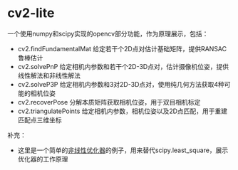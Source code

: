 # cv2-lite

一个使用numpy和scipy实现的opencv部分功能，作为原理展示，包括：

- cv2.findFundamentalMat
  给定若干个2D点对估计基础矩阵，提供RANSAC鲁棒估计
- cv2.solvePnP
  给定相机内参数和若干个2D-3D点对，估计摄像机位姿，提供线性解法和非线性解法
- cv2.solveP3P
  给定相机内参数和3对2D-3D点对，使用纯几何方法获取4种可能的相机位姿
- cv2.recoverPose
  分解本质矩阵获取相机位姿，用于双目相机标定
- cv2.triangulatePoints
  给定相机内参数，相机位姿以及2D点匹配，用于重建匹配点三维坐标

补充：
- 这里是一个简单的[非线性优化器](./least_squares.py)的例子，用来替代scipy.least_square，展示优化器的工作原理
  
